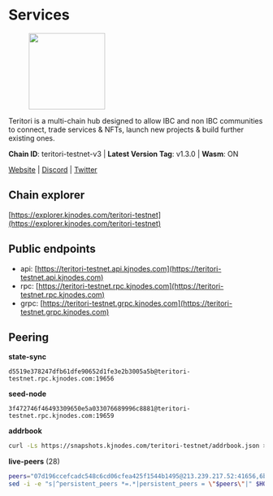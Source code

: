 # Services

<figure><img src="https://raw.githubusercontent.com/kj89/testnet_manuals/main/pingpub/logos/teritori.png" width="150" alt=""><figcaption></figcaption></figure>

Teritori is a multi-chain hub designed to allow IBC and non IBC communities  to connect, trade services & NFTs, launch new projects & build further existing ones.

**Chain ID**: teritori-testnet-v3 | **Latest Version Tag**: v1.3.0 | **Wasm**: ON

[Website](https://teritori.com) | [Discord](https://discord.gg/teritori) | [Twitter](https://twitter.com/TeritoriNetwork)




## Chain explorer
[https://explorer.kjnodes.com/teritori-testnet](https://explorer.kjnodes.com/teritori-testnet)

## Public endpoints

* api: [https://teritori-testnet.api.kjnodes.com](https://teritori-testnet.api.kjnodes.com)
* rpc: [https://teritori-testnet.rpc.kjnodes.com](https://teritori-testnet.rpc.kjnodes.com)
* grpc: [https://teritori-testnet.grpc.kjnodes.com](https://teritori-testnet.grpc.kjnodes.com)

## Peering

**state-sync**

```text
d5519e378247dfb61dfe90652d1fe3e2b3005a5b@teritori-testnet.rpc.kjnodes.com:19656
```

**seed-node**

```text
3f472746f46493309650e5a033076689996c8881@teritori-testnet.rpc.kjnodes.com:19659
```

**addrbook**
```bash
curl -Ls https://snapshots.kjnodes.com/teritori-testnet/addrbook.json > $HOME/.teritorid/config/addrbook.json
```

**live-peers** (28)
```bash
peers="07d196ccefcadc548c6cd06cfea425f1544b1495@213.239.217.52:41656,6bc9f80a5123d62c23aadb7b5d68b740a794b0c6@207.180.194.156:36656,ec0c58dbfe67a12ea16951134e29a6566ac05add@185.217.125.98:26656,5ae1012f9b0f4672d8152de903d115dd2f1a3ee3@65.21.170.3:27656,3b539b6cff93fb3631d0a600a56ade3c6ca6bea3@51.79.28.170:26656,303666c503cd27161529692de701f5b2d3a2f043@65.109.23.114:15956,39a4dbd5a4199187bf4f6b30ac03156b3e3d7b29@65.21.139.170:20026,d5519e378247dfb61dfe90652d1fe3e2b3005a5b@65.109.68.190:19656,4ebfdac0d496be2407c02202e5ad6f226a11b37a@65.21.134.202:26736,69012ce642095e15f588ddb154327633bb2ecb9c@65.109.39.223:26656,3614bc766d73bebf6b73737b6690af60e7f0683e@65.108.206.118:46656,bf100c1b6b44a6e96ab5691f3023cec3c27747fd@144.126.142.78:46656,0e51ebd10636b48b69625677a5154b839ff3f557@65.108.43.116:56107,c89ecc57dc30addb7e9032684916725c25b2a6c5@162.55.103.44:26656,8ef4ef39a887861744717feacc350403387c4c56@65.109.38.54:21096,b33ebb4672f929dddde1365c9678a39abfd881fb@54.202.144.51:26656,31413c99357d0cfc48a46767ade171db2ea0205e@135.181.138.160:46656,c56b132be41b247c9f8fa1f2addaca57f9946e29@75.119.159.159:44656,ac94097daec8a32d4ed3f074f26f214cedfbb541@85.173.112.154:26656,e1b331c1f3cba509960c65d6c6bc9b49532bcbaa@65.109.85.170:27656,e78cee0e46927e483212e0313a35da6cc9151ed5@65.109.28.219:15956,e1c50c477202e2f37643d044a6cde3c913f42230@65.108.71.92:54256,6a94690aa76f7ffbfa1ee93c50dddfb571f159b6@5.189.130.43:19656,53f69cd52a4b633179b9e762cf8d51f6696a27f6@51.159.141.148:26656,ec8faa221a99f5c6d8f647cd08f60f2ace0ed1e2@65.109.112.20:11044,a97eb7a4f3d857f1ff82265d2905fc0762a6bfd4@135.125.5.31:54256,625b814af9f535b91a92727138838fde0174faff@65.108.124.172:27656,15dd94f68c450da2c3b7c60b6364e3dce6f0cbf2@185.193.66.68:26641"
sed -i -e "s|^persistent_peers *=.*|persistent_peers = \"$peers\"|" $HOME/.teritorid/config/config.toml
```
